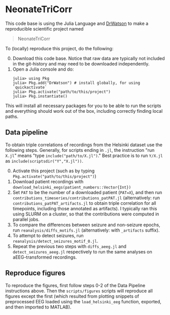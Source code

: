 # NeonateTriCorr

This code base is using the Julia Language and [DrWatson](https://juliadynamics.github.io/DrWatson.jl/stable/)
to make a reproducible scientific project named
> NeonateTriCorr

To (locally) reproduce this project, do the following:

0. Download this code base. Notice that raw data are typically not included in the
   git-history and may need to be downloaded independently.
1. Open a Julia console and do:
   ```
   julia> using Pkg
   julia> Pkg.add("DrWatson") # install globally, for using `quickactivate`
   julia> Pkg.activate("path/to/this/project")
   julia> Pkg.instantiate()
   ```

This will install all necessary packages for you to be able to run the scripts and
everything should work out of the box, including correctly finding local paths.

## Data pipeline

To obtain triple correlations of recordings from the Helsinki dataset use the following steps. Generally, for scripts ending in `.jl`, the instruction "run `X.jl`" means "type `include("path/to/X.jl")`." Best practice is to run `Y/X.jl` as `include(scriptsdir("Y","X.jl"))`.

0. Activate this project (such as by typing `Pkg.activate("path/to/this/project")`)
1. Download patient recordings with `download_helsinki_eegs(patient_numbers::Vector{Int})`
2. Set `PAT` to be the number of a downloaded patient (`PAT=X`), and then run `contributions_timeseries/contributions_patPAT.jl` (alternatively: run `contributions_patPAT_artifacts.jl` to obtain triple correlation for all timepoints, including those annotated as artifacts). I typically ran this using SLURM on a cluster, so that the contributions were computed in parallel jobs.
3. To compare the differences between seizure and non-seizure epochs, run `reanalysis/diffs_motifs.jl` (alternatively: with `_artifacts` suffix). 
4. To attempt to detect seizures, run `reanalysis/detect_seizures_motif_0.jl`.
5. Repeat the previous two steps with `diffs_aeeg.jl` and `detect_seizures_aeeg.jl` respectively to run the same analyses on aEEG-transformed recordings.

## Reproduce figures

To reproduce the figures, first follow steps 0-2 of the Data Pipeline instructions above. Then the `scripts/figures` scripts will reproduce all figures except the first (which resulted from plotting snippets of preprocessed EEG loaded using the `load_helsinki_eeg` function, exported, and then imported to MATLAB).
